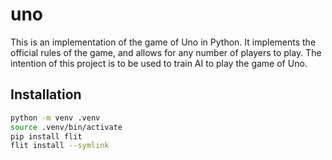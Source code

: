 # uno

This is an implementation of the game of Uno in Python. It implements the official rules of the game, and allows for any number of players to play. The intention of this project is to be used to train AI to play the game of Uno.


## Installation
```bash
python -m venv .venv
source .venv/bin/activate
pip install flit
flit install --symlink
```

